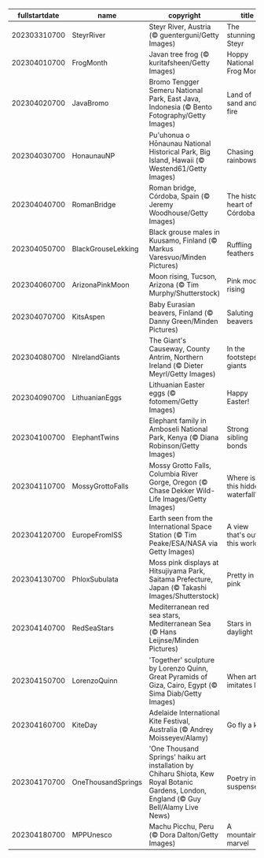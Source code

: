 |fullstartdate|name|copyright|title|image|
|--|--|--|--|--|
202303310700|SteyrRiver|Steyr River, Austria (© guenterguni/Getty Images)|The stunning Steyr|![](/en-US/2023/04/202303310700SteyrRiver.jpg)|
202304010700|FrogMonth|Javan tree frog (© kuritafsheen/Getty Images)|Hoppy National Frog Month!|![](/en-US/2023/04/202304010700FrogMonth.jpg)|
202304020700|JavaBromo|Bromo Tengger Semeru National Park, East Java, Indonesia (© Bento Fotography/Getty Images)|Land of sand and fire|![](/en-US/2023/04/202304020700JavaBromo.jpg)|
202304030700|HonaunauNP|Pu'uhonua o Hōnaunau National Historical Park, Big Island, Hawaii (© Westend61/Getty Images)|Chasing rainbows|![](/en-US/2023/04/202304030700HonaunauNP.jpg)|
202304040700|RomanBridge|Roman bridge, Córdoba, Spain (© Jeremy Woodhouse/Getty Images)|The historic heart of Córdoba|![](/en-US/2023/04/202304040700RomanBridge.jpg)|
202304050700|BlackGrouseLekking|Black grouse males in Kuusamo, Finland (© Markus Varesvuo/Minden Pictures)|Ruffling feathers|![](/en-US/2023/04/202304050700BlackGrouseLekking.jpg)|
202304060700|ArizonaPinkMoon|Moon rising, Tucson, Arizona (© Tim Murphy/Shutterstock)|Pink moon rising|![](/en-US/2023/04/202304060700ArizonaPinkMoon.jpg)|
202304070700|KitsAspen|Baby Eurasian beavers, Finland (© Danny Green/Minden Pictures)|Saluting beavers|![](/en-US/2023/04/202304070700KitsAspen.jpg)|
202304080700|NIrelandGiants|The Giant's Causeway, County Antrim, Northern Ireland (© Dieter Meyrl/Getty Images)|In the footsteps of giants|![](/en-US/2023/04/202304080700NIrelandGiants.jpg)|
202304090700|LithuanianEggs|Lithuanian Easter eggs (© fotomem/Getty Images)|Happy Easter!|![](/en-US/2023/04/202304090700LithuanianEggs.jpg)|
202304100700|ElephantTwins|Elephant family in Amboseli National Park, Kenya (© Diana Robinson/Getty Images)|Strong sibling bonds|![](/en-US/2023/04/202304100700ElephantTwins.jpg)|
202304110700|MossyGrottoFalls|Mossy Grotto Falls, Columbia River Gorge, Oregon (© Chase Dekker Wild-Life Images/Getty Images)|Where is this hidden waterfall?|![](/en-US/2023/04/202304110700MossyGrottoFalls.jpg)|
202304120700|EuropeFromISS|Earth seen from the International Space Station (© Tim Peake/ESA/NASA via Getty Images)|A view that's out of this world|![](/en-US/2023/04/202304120700EuropeFromISS.jpg)|
202304130700|PhloxSubulata|Moss pink displays at Hitsujiyama Park, Saitama Prefecture, Japan (© Takashi Images/Shutterstock)|Pretty in pink|![](/en-US/2023/04/202304130700PhloxSubulata.jpg)|
202304140700|RedSeaStars|Mediterranean red sea stars, Mediterranean Sea (© Hans Leijnse/Minden Pictures)|Stars in daylight|![](/en-US/2023/04/202304140700RedSeaStars.jpg)|
202304150700|LorenzoQuinn|'Together' sculpture by Lorenzo Quinn, Great Pyramids of Giza, Cairo, Egypt (© Sima Diab/Getty Images)|When art imitates life|![](/en-US/2023/04/202304150700LorenzoQuinn.jpg)|
202304160700|KiteDay|Adelaide International Kite Festival, Australia (© Andrey Moisseyev/Alamy)|Go fly a kite!|![](/en-US/2023/04/202304160700KiteDay.jpg)|
202304170700|OneThousandSprings|'One Thousand Springs' haiku art installation by Chiharu Shiota, Kew Royal Botanic Gardens, London, England (© Guy Bell/Alamy Live News)|Poetry in suspense|![](/en-US/2023/04/202304170700OneThousandSprings.jpg)|
202304180700|MPPUnesco|Machu Picchu, Peru (© Dora Dalton/Getty Images)|A mountaintop marvel|![](/en-US/2023/04/202304180700MPPUnesco.jpg)|
